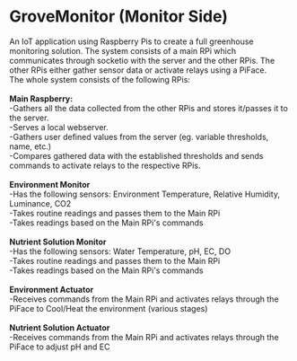 # GroveMonitor (Monitor Side)
An IoT application using Raspberry Pis to create a full greenhouse monitoring solution. The system consists of a main RPi which communicates through socketio with the server and the other RPis. The other RPis either gather sensor data or activate relays using a PiFace.<br> The whole system consists of the following RPis:<br><br>
<strong>Main Raspberry:</strong><br>
-Gathers all the data collected from the other RPis and stores it/passes it to the server.<br>
-Serves a local webserver.<br>
-Gathers user defined values from the server (eg. variable thresholds, name, etc.) <br>
-Compares gathered data with the established thresholds and sends commands to activate relays to the respective RPis.<br><br>
<strong>Environment Monitor</strong> <br>
-Has the following sensors: Environment Temperature, Relative Humidity, Luminance, CO2 <br>
-Takes routine readings and passes them to the Main RPi <br>
-Takes readings based on the Main RPi's commands <br><br>
<strong>Nutrient Solution Monitor</strong> <br>
-Has the following sensors: Water Temperature, pH, EC, DO <br>
-Takes routine readings and passes them to the Main RPi <br>
-Takes readings based on the Main RPi's commands <br><br>
<strong>Environment Actuator</strong><br>
-Receives commands from the Main RPi and activates relays through the PiFace to Cool/Heat the environment (various stages) <br><br>
<strong>Nutrient Solution Actuator</strong><br>
-Receives commands from the Main RPi and activates relays through the PiFace to adjust pH and EC<br><br>



